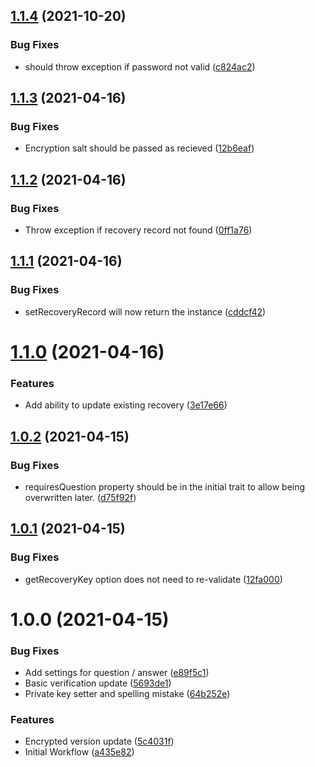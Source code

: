 ## [1.1.4](https://github.com/customd/user-security-recovery/compare/v1.1.3...v1.1.4) (2021-10-20)


### Bug Fixes

* should throw exception if password not valid ([c824ac2](https://github.com/customd/user-security-recovery/commit/c824ac262b06138f748bc517b33a32228f39548b))

## [1.1.3](https://github.com/customd/user-security-recovery/compare/v1.1.2...v1.1.3) (2021-04-16)


### Bug Fixes

* Encryption salt should be passed as recieved ([12b6eaf](https://github.com/customd/user-security-recovery/commit/12b6eaf618505b7584d06dc0b47b9657639f4291))

## [1.1.2](https://github.com/customd/user-security-recovery/compare/v1.1.1...v1.1.2) (2021-04-16)


### Bug Fixes

* Throw exception if recovery record not found ([0ff1a76](https://github.com/customd/user-security-recovery/commit/0ff1a76c2430fcc2009585e2fa6dc2c1723dc3f2))

## [1.1.1](https://github.com/customd/user-security-recovery/compare/v1.1.0...v1.1.1) (2021-04-16)


### Bug Fixes

* setRecoveryRecord will now return the instance ([cddcf42](https://github.com/customd/user-security-recovery/commit/cddcf42bed4c05e1c89682822697aa34ff721797))

# [1.1.0](https://github.com/customd/user-security-recovery/compare/v1.0.2...v1.1.0) (2021-04-16)


### Features

* Add ability to update existing recovery ([3e17e66](https://github.com/customd/user-security-recovery/commit/3e17e66a7917a933c35d265b02fec47218cad6c8))

## [1.0.2](https://github.com/customd/user-security-recovery/compare/v1.0.1...v1.0.2) (2021-04-15)


### Bug Fixes

* requiresQuestion property should be in the initial trait to allow being overwritten later. ([d75f92f](https://github.com/customd/user-security-recovery/commit/d75f92f27c7a38cf40bc6aed21d29847e2db51b2))

## [1.0.1](https://github.com/customd/user-security-recovery/compare/v1.0.0...v1.0.1) (2021-04-15)


### Bug Fixes

* getRecoveryKey option does not need to re-validate ([12fa000](https://github.com/customd/user-security-recovery/commit/12fa0006137e1fa9f1e7f0fd83523c391a95dd81))

# 1.0.0 (2021-04-15)


### Bug Fixes

* Add settings for question / answer ([e89f5c1](https://github.com/customd/user-security-recovery/commit/e89f5c1ad22926cdfae0040ecbffd380d0ddda80))
* Basic verification update ([5693de1](https://github.com/customd/user-security-recovery/commit/5693de11efba7b371049cb638a3d789152d1dd6e))
* Private key setter and spelling mistake ([64b252e](https://github.com/customd/user-security-recovery/commit/64b252e1eda75c19fec210455deace29541b8a2c))


### Features

* Encrypted version update ([5c4031f](https://github.com/customd/user-security-recovery/commit/5c4031fefff1e76df98b0768cf13967a543026dc))
* Initial Workflow ([a435e82](https://github.com/customd/user-security-recovery/commit/a435e82b0cd61c43517ae0291ef11db39244475a))
